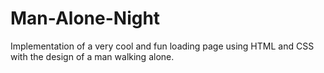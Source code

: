 # Man-Alone-Night


Implementation of a very cool and fun loading page using HTML and CSS with the design of a man walking alone.
